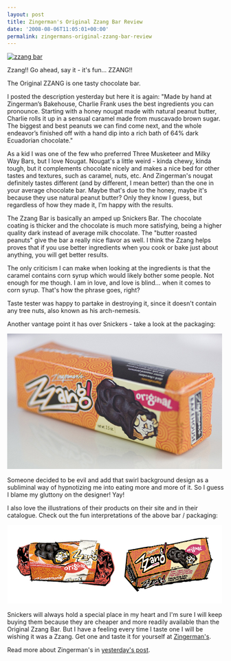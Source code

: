 ```yaml
---
layout: post
title: Zingerman's Original Zzang Bar Review
date: '2008-08-06T11:05:01+00:00'
permalink: zingermans-original-zzang-bar-review
---
```

<a href="http://www.flickr.com/photos/kstar810/2721469812/"><img src="http://farm4.static.flickr.com/3231/2721469812_c19b658db1.jpg?v=0" alt="zzang bar" /></a>

Zzang!! Go ahead, say it - it's fun... ZZANG!!

The Original ZZANG is one tasty chocolate bar. 

I posted the description yesterday but here it is again: 
"Made by hand at Zingerman’s Bakehouse, Charlie Frank uses the best ingredients you can pronounce. Starting with a honey nougat made with natural peanut butter, Charlie rolls it up in a sensual caramel made from muscavado brown sugar. The biggest and best peanuts we can find come next, and the whole endeavor’s finished off with a hand dip into a rich bath of 64% dark Ecuadorian chocolate."

As a kid I was one of the few who preferred Three Musketeer and Milky Way Bars, but I love Nougat. Nougat's a little weird - kinda chewy, kinda tough, but it complements chocolate nicely and makes a nice bed for other tastes and textures, such as caramel, nuts, etc. And Zingerman's nougat definitely tastes different (and by different, I mean better) than the one in your average chocolate bar. Maybe that's due to the honey, maybe it's because they use natural peanut butter? Only they know I guess, but regardless of how they made it, I'm happy with the results.

The Zzang Bar is basically an amped up Snickers Bar. The chocolate coating is thicker and the chocolate is much more satisfying, being a higher quality dark instead of average milk chocolate. The "butter roasted peanuts" give the bar a really nice flavor as well. I think the Zzang helps proves that if you use better ingredients when you cook or bake just about anything, you will get better results. 

The only criticism I can make when looking at the ingredients is that the caramel contains corn syrup which would likely bother some people. Not enough for me though. I am in love, and love is blind... when it comes to corn syrup. That's how the phrase goes, right?

Taste tester was happy to partake in destroying it, since it doesn't contain any tree nuts, also known as his arch-nemesis. 

Another vantage point it has over Snickers - take a look at the packaging:

<a href="http://www.flickr.com/photos/kstar810/2721469186/in/photostream/"><img src='images/uploads/2008/08/zzang_bar1.jpg' alt='Zingerman’s Zzang Bar' /></a>

Someone decided to be evil and add that swirl background design as a subliminal way of hypnotizing me into eating more and more of it. So I guess I blame my gluttony on the designer! Yay! 

I also love the illustrations of their products on their site and in their catalogue. Check out the fun interpretations of the above bar / packaging:

<img src='images/uploads/2008/08/zingermans_zzang_bar_01.jpg' alt='Zingerman’s Original Zzang Bar Package' class="yellowborder" />

Snickers will always hold a special place in my heart and I'm sure I will keep buying them because they are cheaper and more readily available than the Original Zzang Bar. But I have a feeling every time I taste one I will be wishing it was a Zzang. Get one and taste it for yourself at <a href="http://www.zingermans.com/product.aspx?productid=p-zzg">Zingerman's</a>.

Read more about Zingerman's in <a href="http://www.cpbgallery.com/2008/08/05/visiting-zingermans-in-ann-arbor-michigan/">yesterday's post</a>.

